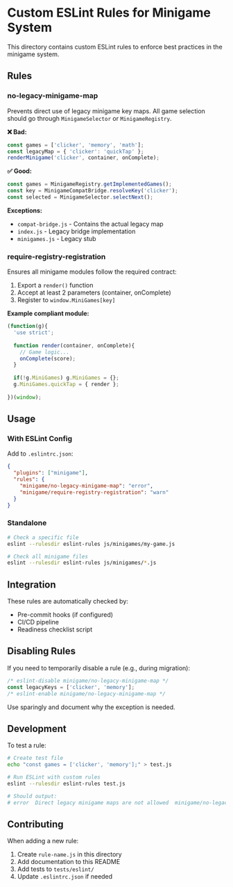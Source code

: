 # Custom ESLint Rules for Minigame System

This directory contains custom ESLint rules to enforce best practices in the minigame system.

## Rules

### no-legacy-minigame-map

Prevents direct use of legacy minigame key maps. All game selection should go through `MinigameSelector` or `MinigameRegistry`.

**❌ Bad:**
```javascript
const games = ['clicker', 'memory', 'math'];
const legacyMap = { 'clicker': 'quickTap' };
renderMinigame('clicker', container, onComplete);
```

**✅ Good:**
```javascript
const games = MinigameRegistry.getImplementedGames();
const key = MinigameCompatBridge.resolveKey('clicker');
const selected = MinigameSelector.selectNext();
```

**Exceptions:**
- `compat-bridge.js` - Contains the actual legacy map
- `index.js` - Legacy bridge implementation
- `minigames.js` - Legacy stub

### require-registry-registration

Ensures all minigame modules follow the required contract:
1. Export a `render()` function
2. Accept at least 2 parameters (container, onComplete)
3. Register to `window.MiniGames[key]`

**Example compliant module:**
```javascript
(function(g){
  'use strict';
  
  function render(container, onComplete){
    // Game logic...
    onComplete(score);
  }
  
  if(!g.MiniGames) g.MiniGames = {};
  g.MiniGames.quickTap = { render };
  
})(window);
```

## Usage

### With ESLint Config

Add to `.eslintrc.json`:

```json
{
  "plugins": ["minigame"],
  "rules": {
    "minigame/no-legacy-minigame-map": "error",
    "minigame/require-registry-registration": "warn"
  }
}
```

### Standalone

```bash
# Check a specific file
eslint --rulesdir eslint-rules js/minigames/my-game.js

# Check all minigame files
eslint --rulesdir eslint-rules js/minigames/*.js
```

## Integration

These rules are automatically checked by:
- Pre-commit hooks (if configured)
- CI/CD pipeline
- Readiness checklist script

## Disabling Rules

If you need to temporarily disable a rule (e.g., during migration):

```javascript
/* eslint-disable minigame/no-legacy-minigame-map */
const legacyKeys = ['clicker', 'memory'];
/* eslint-enable minigame/no-legacy-minigame-map */
```

Use sparingly and document why the exception is needed.

## Development

To test a rule:

```bash
# Create test file
echo "const games = ['clicker', 'memory'];" > test.js

# Run ESLint with custom rules
eslint --rulesdir eslint-rules test.js

# Should output:
# error  Direct legacy minigame maps are not allowed  minigame/no-legacy-minigame-map
```

## Contributing

When adding a new rule:
1. Create `rule-name.js` in this directory
2. Add documentation to this README
3. Add tests to `tests/eslint/`
4. Update `.eslintrc.json` if needed
